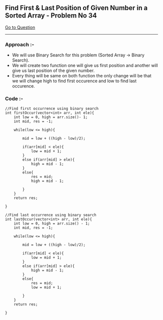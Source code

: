 ## Find First & Last Position of Given Number in a Sorted Array - Problem No 34
[Go to Question](https://leetcode.com/problems/find-first-and-last-position-of-element-in-sorted-array/)

---

### Approach :-
* We will use Binary Search for this problem (Sorted Array -> Binary Search).
* We will create two function one will give us first position and another will give us last position of the given number.
* Every thing will be same on both function the only change will be that we will change high to find first occurence and low to find last occurence.

### Code :-

```
//Find first occurrence using binary search
int firstOccur(vector<int> arr, int ele){
    int low = 0, high = arr.size()- 1;
    int mid, res = -1;
    
    while(low <= high){

        mid = low + ((high - low)/2);

        if(arr[mid] < ele){
            low = mid + 1;
        }
        else if(arr[mid] > ele){
            high = mid - 1;
        }
        else{
            res = mid;
            high = mid - 1;

        }
    }
    return res;

}

//Find last occurrence using binary search
int lastOccur(vector<int> arr, int ele){
    int low = 0, high = arr.size() - 1;
    int mid, res = -1;

    while(low <= high){

        mid = low + ((high - low)/2);
        
        if(arr[mid] < ele){
            low = mid + 1;
        }
        else if(arr[mid] > ele){
            high = mid - 1;
        }
        else{
            res = mid;
            low = mid + 1;

        }
    }
    return res;

}
```
